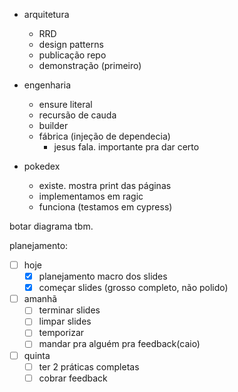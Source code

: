 
- arquitetura
	- RRD
	- design patterns
	- publicação repo
	- demonstração (primeiro)
- engenharia
	- ensure literal
	- recursão de cauda
	- builder
	- fábrica (injeção de dependecia)
		- jesus fala. importante pra dar certo


- pokedex
	- existe. mostra print das páginas
	- implementamos em ragic
	- funciona (testamos em cypress)

botar diagrama tbm.


planejamento:
- [ ] hoje
	- [x] planejamento macro dos slides
	- [x] começar slides (grosso completo, não polido)
- [ ] amanhã
	- [ ] terminar slides
	- [ ] limpar slides
	- [ ] temporizar
	- [ ] mandar pra alguém pra feedback(caio)
- [ ] quinta
	- [ ] ter 2 práticas completas
	- [ ] cobrar feedback
